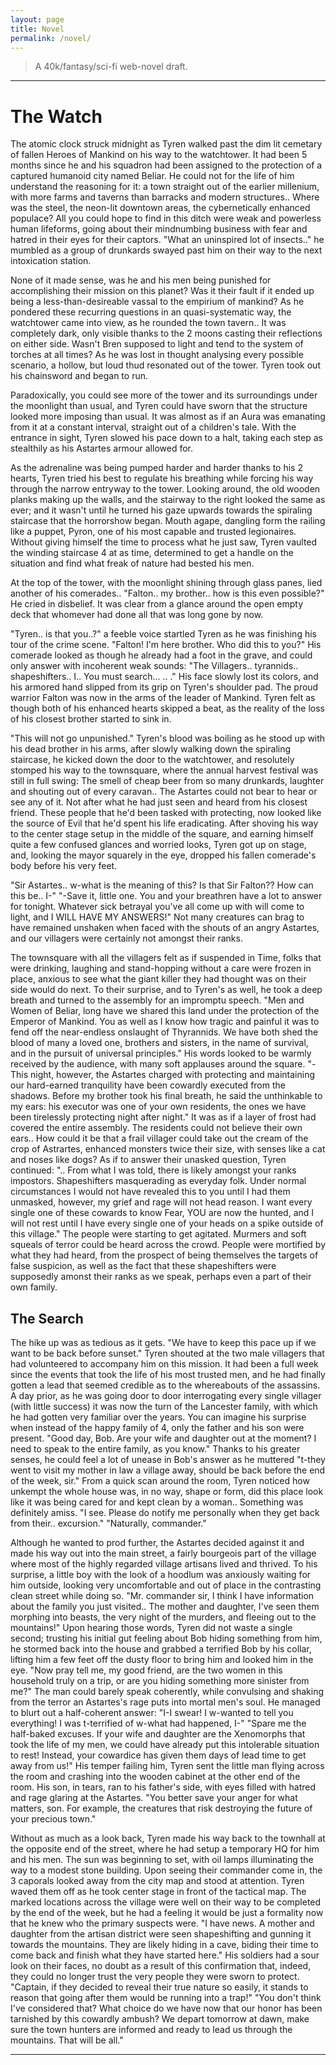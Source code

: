 ```yaml
---
layout: page
title: Novel
permalink: /novel/
---
```


> A 40k/fantasy/sci-fi web-novel draft.

---

# The Watch

The atomic clock struck midnight as Tyren walked past the dim lit cemetary of fallen Heroes of Mankind on his way to the watchtower. It had been 5 months since he and his squadron had been assigned to the protection of a captured humanoid city named Beliar. He could not for the life of him understand the reasoning for it: a town straight out of the earlier millenium, with more farms and taverns than barracks and modern structures.. Where was the steel, the neon-lit downtown areas, the cybernetically enhanced populace? All you could hope to find in this ditch were weak and powerless human lifeforms, going about their mindnumbing business with fear and hatred in their eyes for their captors. "What an uninspired lot of insects.." he mumbled as a group of drunkards swayed past him on their way to the next intoxication station. 

None of it made sense, was he and his men being punished for accomplishing their mission on this planet? Was it their fault if it ended up being a less-than-desireable vassal to the empirium of mankind? As he pondered these recurring questions in an quasi-systematic way, the watchtower came into view, as he rounded the town tavern.. It was completely dark, only visible thanks to the 2 moons casting their reflections on either side. Wasn't Bren supposed to light and tend to the system of torches at all times? As he was lost in thought analysing every possible scenario, a hollow, but loud thud resonated out of the tower. Tyren took out his chainsword and began to run.

Paradoxically, you could see more of the tower and its surroundings under the moonlight than usual, and Tyren could have sworn that the structure looked more imposing than usual. It was almost as if an Aura was emanating from it at a constant interval, straight out of a children's tale. With the entrance in sight, Tyren slowed his pace down to a halt, taking each step as stealthily as his Astartes armour allowed for.

As the adrenaline was being pumped harder and harder thanks to his 2 hearts, Tyren tried his best to regulate his breathing while forcing his way through the narrow entryway to the tower. Looking around, the old wooden planks making up the walls, and the stairway to the right looked the same as ever; and it wasn't until he turned his gaze upwards towards the spiraling staircase that the horrorshow began. Mouth agape, dangling form the railing like a puppet, Pyron, one of his most capable and trusted legionaires. Without giving himself the time to process what he just saw, Tyren vaulted the winding staircase 4 at as time, determined to get a handle on the situation and find what freak of nature had bested his men.

At the top of the tower, with the moonlight shining through glass panes, lied another of his comerades.. "Falton.. my brother.. how is this even possible?" He cried in disbelief. It was clear from a glance around the open empty deck that whomever had done all that was long gone by now. 

"Tyren.. is that you..?" a feeble voice startled Tyren as he was finishing his tour of the crime scene. "Falton! I'm here brother. Who did this to you?" His comerade looked as though he already had a foot in the grave, and could only answer with incoherent weak sounds: "The Villagers.. tyrannids.. shapeshifters.. I.. You must search... .. ." His face slowly lost its colors, and his armored hand slipped from its grip on Tyren's shoulder pad. The proud warrior Falton was now in the arms of the leader of Mankind. Tyren felt as though both of his enhanced hearts skipped a beat, as the reality of the loss of his closest brother started to sink in.

"This will not go unpunished." Tyren's blood was boiling as he stood up with his dead brother in his arms, after slowly walking down the spiraling staircase, he kicked down the door to the watchtower, and resolutely stomped his way to the townsquare, where the annual harvest festival was still in full swing: The smell of cheap beer from so many drunkards, laughter and shouting out of every caravan.. The Astartes could not bear to hear or see any of it. Not after what he had just seen and heard from his closest friend. These people that he'd been tasked with protecting, now looked like the source of Evil that he'd spent his life eradicating. After shoving his way to the center stage setup in the middle of the square, and earning himself quite a few confused glances and worried looks, Tyren got up on stage, and, looking the mayor squarely in the eye, dropped his fallen comerade's body before his very feet.

"Sir Astartes.. w-what is the meaning of this? Is that Sir Falton?? How can this be.. I-" "-Save it, little one. You and your breathren have a lot to answer for tonight. Whatever sick betrayal you've all come up with will come to light, and I WILL HAVE MY ANSWERS!" Not many creatures can brag to have remained unshaken when faced with the shouts of an angry Astartes, and our villagers were certainly not amongst their ranks.

The townsquare with all the villagers felt as if suspended in Time, folks that were drinking, laughing and stand-hopping without a care were frozen in place, anxious to see what the giant killer they had thought was on their side would do next. To their surprise, and to Tyren's as well, he took a deep breath and turned to the assembly for an impromptu speech. "Men and Women of Beliar, long have we shared this land under the protection of the Emperor of Mankind. You as well as I know how tragic and painful it was to fend off the near-endless onslaught of Thyrannids. We have both shed the blood of many a loved one, brothers and sisters, in the name of survival, and in the pursuit of universal principles." 
His words looked to be warmly received by the audience, with many soft applauses around the square.
"-This night, however, the Astartes charged with protecting and maintaining our hard-earned tranquility have been cowardly executed from the shadows. Before my brother took his final breath, he said the unthinkable to my ears: his executor was one of your own residents, the ones we have been tirelessly protecting night after night."
It was as if a layer of frost had covered the entire assembly. The residents could not believe their own ears.. How could it be that a frail villager could take out the cream of the crop of Astrartes, enhanced monsters twice their size, with senses like a cat and noses like dogs? As if to answer their unasked question, Tyren continued: ".. From what I was told, there is likely amongst your ranks impostors. Shapeshifters masquerading as everyday folk. Under normal circumstances I would not have revealed this to you until I had them unmasked, however, my grief and rage will not head reason. I want every single one of these cowards to know Fear, YOU are now the hunted, and I will not rest until I have every single one of your heads on a spike outside of this village."
The people were starting to get agitated. Murmers and soft squeals of terror could be heard across the crowd. People were mortified by what they had heard, from the prospect of being themselves the targets of false suspicion, as well as the fact that these shapeshifters were supposedly amonst their ranks as we speak, perhaps even a part of their own family.

## The Search

The hike up was as tedious as it gets. "We have to keep this pace up if we want to be back before sunset." Tyren shouted at the two male villagers that had volunteered to accompany him on this mission. It had been a full week since the events that took the life of his most trusted men, and he had finally gotten a lead that seemed credible as to the whereabouts of the assassins. A day prior, as he was going door to door interrogating every single villager (with little success) it was now the turn of the Lancester family, with which he had gotten very familiar over the years. You can imagine his surprise when instead of the happy family of 4, only the father and his son were present. "Good day, Bob. Are your wife and daughter out at the moment? I need to speak to the entire family, as you know." Thanks to his greater senses, he could feel a lot of unease in Bob's answer as he muttered "t-they went to visit my mother in law a village away, should be back before the end of the week, sir."
From a quick scan around the room, Tyren noticed how unkempt the whole house was, in no way, shape or form, did this place look like it was being cared for and kept clean by a woman.. Something was definitely amiss. "I see. Please do notify me personally when they get back from their.. excursion." "Naturally, commander."

Although he wanted to prod further, the Astartes decided against it and made his way out into the main street, a fairly bourgeois part of the village where most of the highly regarded village artisans lived and thrived. To his surprise, a little boy with the look of a hoodlum was anxiously waiting for him outside, looking very uncomfortable and out of place in the contrasting clean street while doing so. "Mr. commander sir, I think I have information about the family you just visited.. The mother and daughter, I've seen them morphing into beasts, the very night of the murders, and fleeing out to the mountains!"
Upon hearing those words, Tyren did not waste a single second; trusting his initial gut feeling about Bob hiding something from him, he stormed back into the house and grabbed a terrified Bob by his collar, lifting him a few feet off the dusty floor to bring him and looked him in the eye. "Now pray tell me, my good friend, are the two women in this household truly on a trip, or are you hiding something more sinister from me?" The man could barely speak coherently, while convulsing and shaking from the terror an Astartes's rage puts into mortal men's soul. He managed to blurt out a half-coherent answer: "I-I swear! I w-wanted to tell you everything! I was t-terrified of w-what had happened, I-" "Spare me the half-baked excuses. If your wife and daughter are the Xenomorphs that took the life of my men, we could have already put this intolerable situation to rest! Instead, your cowardice has given them days of lead time to get away from us!" His temper failing him, Tyren sent the little man flying across the room and crashing into the wooden cabinet at the other end of the room. His son, in tears, ran to his father's side, with eyes filled with hatred and rage glaring at the Astartes. "You better save your anger for what matters, son. For example, the creatures that risk destroying the future of your precious town."

Without as much as a look back, Tyren made his way back to the townhall at the opposite end of the street, where he had setup a temporary HQ for him and his men. The sun was beginning to set, with oil lamps illuminating the way to a modest stone building. Upon seeing their commander come in, the 3 caporals looked away from the city map and stood at attention. Tyren waved them off as he took center stage in front of the tactical map. The marked locations across the village were well on their way to be completed by the end of the week, but he had a feeling it would be just a formality now that he knew who the primary suspects were. "I have news. A mother and daughter from the artisan district were seen shapeshifting and gunning it towards the mountains. They are likely hiding in a cave, biding their time to come back and finish what they have started here." His soldiers had a sour look on their faces, no doubt as a result of this confirmation that, indeed, they could no longer trust the very people they were sworn to protect.
"Captain, if they decided to reveal their true nature so easily, it stands to reason that going after them would be running into a trap!" "You don't think I've considered that? What choice do we have now that our honor has been tarnished by this cowardly ambush? We depart tomorrow at dawn, make sure the town hunters are informed and ready to lead us through the mountains. That will be all."

---